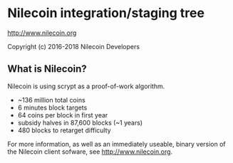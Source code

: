 Nilecoin integration/staging tree
================================

http://www.nilecoin.org

Copyright (c) 2016-2018 Nilecoin Developers

What is Nilecoin?
----------------

Nilecoin is using scrypt as a proof-of-work algorithm.
 - ~136 million total coins
 - 6 minutes block targets
 - 64 coins per block in first year
 - subsidy halves in 87,600 blocks (~1 years)
 - 480 blocks to retarget difficulty


For more information, as well as an immediately useable, binary version of
the Nilecoin client sofware, see http://www.nilecoin.org.